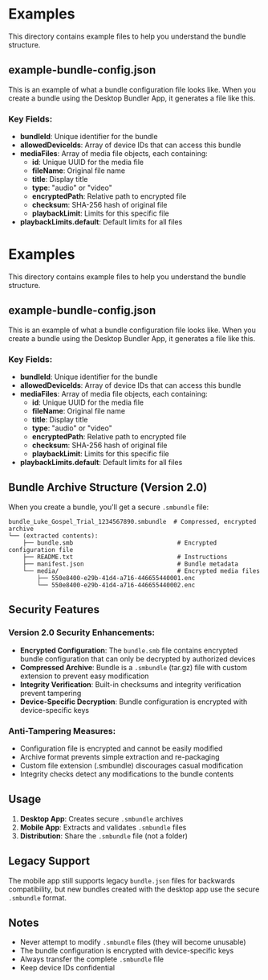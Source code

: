 # Examples

This directory contains example files to help you understand the bundle structure.

## example-bundle-config.json

This is an example of what a bundle configuration file looks like. When you create a bundle using the Desktop Bundler App, it generates a file like this.

### Key Fields:

- **bundleId**: Unique identifier for the bundle
- **allowedDeviceIds**: Array of device IDs that can access this bundle
- **mediaFiles**: Array of media file objects, each containing:
  - **id**: Unique UUID for the media file
  - **fileName**: Original file name
  - **title**: Display title
  - **type**: "audio" or "video"
  - **encryptedPath**: Relative path to encrypted file
  - **checksum**: SHA-256 hash of original file
  - **playbackLimit**: Limits for this specific file
- **playbackLimits.default**: Default limits for all files

# Examples

This directory contains example files to help you understand the bundle structure.

## example-bundle-config.json

This is an example of what a bundle configuration file looks like. When you create a bundle using the Desktop Bundler App, it generates a file like this.

### Key Fields:

- **bundleId**: Unique identifier for the bundle
- **allowedDeviceIds**: Array of device IDs that can access this bundle
- **mediaFiles**: Array of media file objects, each containing:
  - **id**: Unique UUID for the media file
  - **fileName**: Original file name
  - **title**: Display title
  - **type**: "audio" or "video"
  - **encryptedPath**: Relative path to encrypted file
  - **checksum**: SHA-256 hash of original file
  - **playbackLimit**: Limits for this specific file
- **playbackLimits.default**: Default limits for all files

## Bundle Archive Structure (Version 2.0)

When you create a bundle, you'll get a secure `.smbundle` file:

```
bundle_Luke_Gospel_Trial_1234567890.smbundle  # Compressed, encrypted archive
└── (extracted contents):
    ├── bundle.smb                             # Encrypted configuration file
    ├── README.txt                             # Instructions
    ├── manifest.json                          # Bundle metadata
    └── media/                                 # Encrypted media files
        ├── 550e8400-e29b-41d4-a716-446655440001.enc
        └── 550e8400-e29b-41d4-a716-446655440002.enc
```

## Security Features

### Version 2.0 Security Enhancements:
- **Encrypted Configuration**: The `bundle.smb` file contains encrypted bundle configuration that can only be decrypted by authorized devices
- **Compressed Archive**: Bundle is a `.smbundle` (tar.gz) file with custom extension to prevent easy modification
- **Integrity Verification**: Built-in checksums and integrity verification prevent tampering
- **Device-Specific Decryption**: Bundle configuration is encrypted with device-specific keys

### Anti-Tampering Measures:
- Configuration file is encrypted and cannot be easily modified
- Archive format prevents simple extraction and re-packaging
- Custom file extension (.smbundle) discourages casual modification
- Integrity checks detect any modifications to the bundle contents

## Usage

1. **Desktop App**: Creates secure `.smbundle` archives
2. **Mobile App**: Extracts and validates `.smbundle` files
3. **Distribution**: Share the `.smbundle` file (not a folder)

## Legacy Support

The mobile app still supports legacy `bundle.json` files for backwards compatibility, but new bundles created with the desktop app use the secure `.smbundle` format.

## Notes

- Never attempt to modify `.smbundle` files (they will become unusable)
- The bundle configuration is encrypted with device-specific keys
- Always transfer the complete `.smbundle` file
- Keep device IDs confidential
